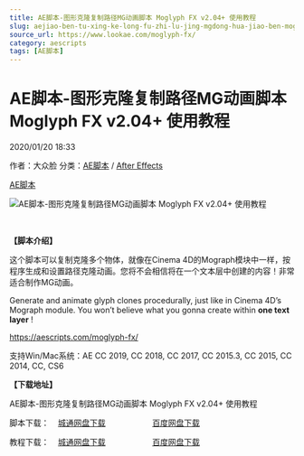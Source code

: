 ```yaml
---
title: AE脚本-图形克隆复制路径MG动画脚本 Moglyph FX v2.04+ 使用教程
slug: aejiao-ben-tu-xing-ke-long-fu-zhi-lu-jing-mgdong-hua-jiao-ben-moglyph-fx-v2-04-shi-yong-jiao-cheng
source_url: https://www.lookae.com/moglyph-fx/
category: aescripts
tags: [AE脚本]
---
```

# AE脚本-图形克隆复制路径MG动画脚本 Moglyph FX v2.04+ 使用教程

2020/01/20 18:33

作者：大众脸
分类：[AE脚本](https://www.lookae.com/after-effects/aescripts/) / [After Effects](https://www.lookae.com/after-effects/)

[AE脚本](https://www.lookae.com/tag/ae%e8%84%9a%e6%9c%ac/)

![AE脚本-图形克隆复制路径MG动画脚本 Moglyph FX v2.04+ 使用教程](https://www.lookae.com/wp-content/uploads/2020/01/Moglyph-FX-2.jpg "AE脚本-图形克隆复制路径MG动画脚本 Moglyph FX v2.04+ 使用教程-LookAE.com")

﻿

**【脚本介绍】**

这个脚本可以复制克隆多个物体，就像在Cinema 4D的Mograph模块中一样，按程序生成和设置路径克隆动画。您将不会相信将在一个文本层中创建的内容！非常适合制作MG动画。

Generate and animate glyph clones procedurally, just like in Cinema 4D’s Mograph module. You won’t believe what you gonna create within **one text layer** !

https://aescripts.com/moglyph-fx/

支持Win/Mac系统：AE CC 2019, CC 2018, CC 2017, CC 2015.3, CC 2015, CC 2014, CC, CS6

**【下载地址】**

AE脚本-图形克隆复制路径MG动画脚本 Moglyph FX v2.04+ 使用教程

脚本下载：    [城通网盘下载](https://tc5.us/file/680462-418822830)                     [百度网盘下载](https://pan.baidu.com/s/1ghIa7tcq-6DVwtzU2l9Y1A)

教程下载：    [城通网盘下载](https://tc5.us/file/680462-418823590)                     [百度网盘下载](https://pan.baidu.com/s/140gXAofmt2JJXk0XI3Ub9w)
